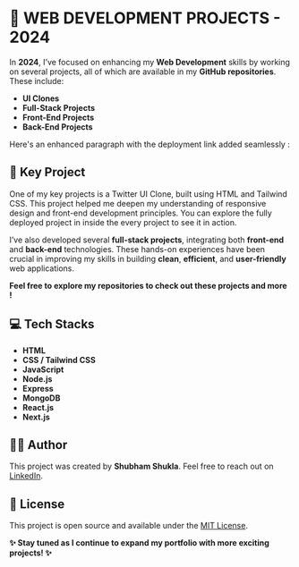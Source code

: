 # 🚀 **WEB DEVELOPMENT PROJECTS - 2024**

In **2024**, I’ve focused on enhancing my **Web Development** skills by working on several projects, all of which are available in my **GitHub repositories**. These include:

- **UI Clones**
- **Full-Stack Projects**
- **Front-End Projects**
- **Back-End Projects**


Here's an enhanced paragraph with the deployment link added seamlessly :

## 🔑 Key Project
One of my key projects is a Twitter UI Clone, built using HTML and Tailwind CSS. This project helped me deepen my understanding of responsive design and front-end development principles. You can explore the fully deployed project in inside the every project to see it in action.

I’ve also developed several **full-stack projects**, integrating both **front-end** and **back-end** technologies. These hands-on experiences have been crucial in improving my skills in building **clean**, **efficient**, and **user-friendly** web applications.

**Feel free to explore my repositories to check out these projects and more !**

## 💻 Tech Stacks
- **HTML**
- **CSS / Tailwind CSS**
- **JavaScript**
- **Node.js**
- **Express**
- **MongoDB**
- **React.js**
- **Next.js**

## 👨‍💻 Author
This project was created by **Shubham Shukla**. Feel free to reach out on [LinkedIn](https://www.linkedin.com/in/shubham-shukla-62095032a/).

## 📝 License
This project is open source and available under the [MIT License](LICENSE).

**✨ Stay tuned as I continue to expand my portfolio with more exciting projects! ✨**
